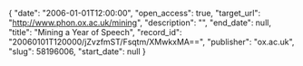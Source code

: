{
  "date": "2006-01-01T12:00:00", 
  "open_access": true, 
  "target_url": "http://www.phon.ox.ac.uk/mining", 
  "description": "", 
  "end_date": null, 
  "title": "Mining a Year of Speech", 
  "record_id": "20060101T120000/jZvzfmST/Fsqtm/XMwkxMA==", 
  "publisher": "ox.ac.uk", 
  "slug": 58196006, 
  "start_date": null
}

